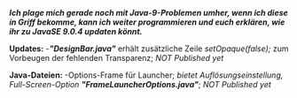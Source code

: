 **_Ich plage mich gerade noch mit Java-9-Problemen umher, wenn ich diese in Griff bekomme, kann ich weiter programmieren und euch erklären, wie ihr zu JavaSE 9.0.4 updaten könnt._**

**Updates:**
-**_"DesignBar.java"_** erhält zusätzliche Zeile *setOpaque(false);* zum Vorbeugen der fehlenden Transparenz; *NOT Published yet*

**Java-Dateien:**
-Options-Frame für Launcher; *bietet Auflösungseinstellung, Full-Screen-Option* **_"FrameLauncherOptions.java"_**; *NOT Published
 yet*
